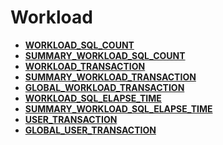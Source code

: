 # Workload<a name="ZH-CN_TOPIC_0245374722"></a>

-   **[WORKLOAD\_SQL\_COUNT](WORKLOAD_SQL_COUNT.md)**  
-   **[SUMMARY\_WORKLOAD\_SQL\_COUNT](SUMMARY_WORKLOAD_SQL_COUNT.md)**  
-   **[WORKLOAD\_TRANSACTION](WORKLOAD_TRANSACTION.md)**  
-   **[SUMMARY\_WORKLOAD\_TRANSACTION](SUMMARY_WORKLOAD_TRANSACTION.md)**  
-   **[GLOBAL\_WORKLOAD\_TRANSACTION](GLOBAL_WORKLOAD_TRANSACTION.md)**  
-   **[WORKLOAD\_SQL\_ELAPSE\_TIME](WORKLOAD_SQL_ELAPSE_TIME.md)**  
-   **[SUMMARY\_WORKLOAD\_SQL\_ELAPSE\_TIME](SUMMARY_WORKLOAD_SQL_ELAPSE_TIME.md)**  
-   **[USER\_TRANSACTION](USER_TRANSACTION.md)**  
-   **[GLOBAL\_USER\_TRANSACTION](GLOBAL_USER_TRANSACTION.md)**  


